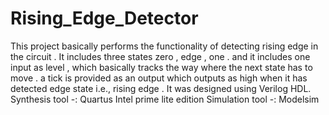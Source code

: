# Rising_Edge_Detector
This project  basically performs the functionality of detecting rising edge in the circuit . 
It includes three states zero  , edge , one .
and it includes one input as level , which basically tracks the way where the next state has to move .
a tick is provided as an output which outputs as high when it has detected edge state  i.e., rising edge .
It was designed using Verilog HDL.
Synthesis tool -: Quartus Intel prime lite edition
Simulation tool -: Modelsim 
